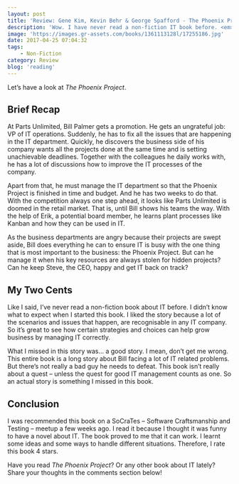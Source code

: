 ```yaml
---
layout: post
title: 'Review: Gene Kim, Kevin Behr & George Spafford - The Phoenix Project'
description: 'Wow. I have never read a non-fiction IT book before. <em>The Phoenix Project: A Novel About IT, DevOps, and Helping Your Business Win</em> helps you understand what the value of IT is in modern organisations. While I have some doubts about the stories, I do like that as an IT guy I can relate to much of the problems presented.'
image: 'https://images.gr-assets.com/books/1361113128l/17255186.jpg'
date: 2017-04-25 07:04:32
tags:
    - Non-Fiction
category: Review
blog: 'reading'
---
```

Let&#8217;s have a look at <em>The Phoenix Project</em>.



## Brief Recap

At Parts Unlimited, Bill Palmer gets a promotion. He gets an ungrateful job: VP of IT operations. Suddenly, he has to fix all the issues that are happening in the IT department. Quickly, he discovers the business side of his company wants all the projects done at the same time and is setting unachievable deadlines. Together with the colleagues he daily works with, he has a lot of discussions how to improve the IT processes of the company.

Apart from that, he must manage the IT department so that the Phoenix Project is finished in time and budget. And he has two weeks to do that. With the competition always one step ahead, it looks like Parts Unlimited is doomed in the retail market. That is, until Bill shows his teams the way. With the help of Erik, a potential board member, he learns plant processes like Kanban and how they can be used in IT.



As the business departments are angry because their projects are swept aside, Bill does everything he can to ensure IT is busy with the one thing that is most important to the business: the Phoenix Project. But can he manage it when his key resources are always stolen for hidden projects? Can he keep Steve, the CEO, happy and get IT back on track?

## My Two Cents

Like I said, I&#8217;ve never read a non-fiction book about IT before. I didn&#8217;t know what to expect when I started this book. I liked the story because a lot of the scenarios and issues that happen, are recognisable in any IT company. So it&#8217;s great to see how certain strategies and choices can help grow business by managing IT correctly.

What I missed in this story was&#8230; a good story. I mean, don&#8217;t get me wrong. This entire book is a long story about Bill facing a lot of IT related problems. But there&#8217;s not really a bad guy he needs to defeat. This book isn&#8217;t really about a quest &#8211; unless the quest for good IT management counts as one. So an actual story is something I missed in this book.

## Conclusion

I was recommended this book on a SoCraTes &#8211; Software Craftsmanship and Testing &#8211; meetup a few weeks ago. I read it because I thought it was funny to have a novel about IT. The book proved to me that it can work. I learnt some ideas and some ways to handle different situations. Therefore, I rate this book 4 stars.

Have you read <em>The Phoenix Project</em>? Or any other book about IT lately? Share your thoughts in the comments section below!